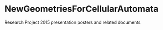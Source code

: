 # NewGeometriesForCellularAutomata
Research Project 2015 presentation posters and related documents
